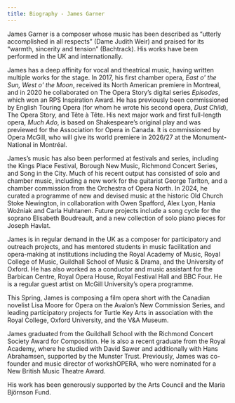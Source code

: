 ```yaml
---
title: Biography - James Garner
---
```


James Garner is a composer whose music has been described as “utterly accomplished in all respects” (Dame Judith Weir) and praised for its “warmth, sincerity and tension” (Bachtrack). His works have been performed in the UK and internationally.

James has a deep affinity for vocal and theatrical music, having written multiple works for the stage. In 2017, his first chamber opera, _East o' the Sun, West o' the Moon_, received its North American premiere in Montreal, and in 2020 he collaborated on The Opera Story’s digital series _Episodes_, which won an RPS Inspiration Award. He has previously been commissioned by English Touring Opera (for whom he wrote his second opera, _Dust Child_), The Opera Story, and Tête à Tête. His next major work and first full-length opera, _Much Ado_, is based on Shakespeare’s original play and was previewed for the Association for Opera in Canada. It is commissioned by Opera McGill, who will give its world premiere in 2026/27 at the Monument-National in Montréal.

James’s music has also been performed at festivals and series, including the Kings Place Festival, Borough New Music, Richmond Concert Series, and Song in the City. Much of his recent output has consisted of solo and chamber music, including a new work for the guitarist George Tarlton, and a chamber commission from the Orchestra of Opera North. In 2024, he curated a programme of new and devised music at the historic Old Church Stoke Newington, in collaboration with Owen Spafford, Alex Lyon, Hania Woźniak and Carla Huhtanen. Future projects include a song cycle for the soprano Elisabeth Boudreault, and a new collection of solo piano pieces for Joseph Havlat.

James is in regular demand in the UK as a composer for participatory and outreach projects, and has mentored students in music facilitation and opera-making at institutions including the Royal Academy of Music, Royal College of Music, Guildhall School of Music & Drama, and the University of Oxford. He has also worked as a conductor and music assistant for the Barbican Centre, Royal Opera House, Royal Festival Hall and BBC Four. He is a regular guest artist on McGill University’s opera programme.

This Spring, James is composing a film opera short with the Canadian novelist Lisa Moore for Opera on the Avalon’s New Commission Series, and leading participatory projects for Turtle Key Arts in association with the Royal College, Oxford University, and the V&A Museum.

James graduated from the Guildhall School with the Richmond Concert Society Award for Composition. He is also a recent graduate from the Royal Academy, where he studied with David Sawer and additionally with Hans Abrahamsen, supported by the Munster Trust. Previously, James was co-founder and music director of workshOPERA, who were nominated for a New British Music Theatre Award.

His work has been generously supported by the Arts Council and the Maria Björnson Fund.\
<br>
